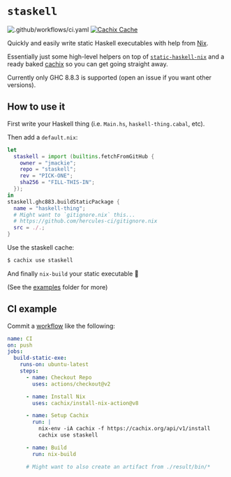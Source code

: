 # `staskell`

![.github/workflows/ci.yaml](https://github.com/jmackie/staskell/workflows/.github/workflows/ci.yaml/badge.svg)
[![Cachix Cache](https://img.shields.io/badge/cachix-staskell-blue.svg)](https://staskell.cachix.org)

Quickly and easily write static Haskell executables with help from [Nix](https://nixos.org/).

Essentially just some high-level helpers on top of [`static-haskell-nix`](https://github.com/nh2/static-haskell-nix)
and a ready baked [cachix](https://staskell.cachix.org) so you can get going straight away.

Currently only GHC 8.8.3 is supported (open an issue if you want other versions).

## How to use it

First write your Haskell thing (i.e. `Main.hs`, `haskell-thing.cabal`, etc).

Then add a `default.nix`:

```nix
let
  staskell = import (builtins.fetchFromGitHub {
    owner = "jmackie";
    repo = "staskell";
    rev = "PICK-ONE";
    sha256 = "FILL-THIS-IN";
  });
in
staskell.ghc883.buildStaticPackage {
  name = "haskell-thing";
  # Might want to `gitignore.nix` this...
  # https://github.com/hercules-ci/gitignore.nix
  src = ./.;
}
```

Use the staskell cache:

```bash
$ cachix use staskell
```

And finally `nix-build` your static executable 🎉

(See the [examples](https://github.com/jmackie/staskell/tree/master/examples/) folder for more)

## CI example

Commit a [workflow](https://docs.github.com/en/free-pro-team@latest/actions/learn-github-actions/introduction-to-github-actions) like the following:

```yaml
name: CI
on: push
jobs:
  build-static-exe:
    runs-on: ubuntu-latest
    steps:
      - name: Checkout Repo
        uses: actions/checkout@v2

      - name: Install Nix
        uses: cachix/install-nix-action@v8

      - name: Setup Cachix
        run: |
          nix-env -iA cachix -f https://cachix.org/api/v1/install
          cachix use staskell

      - name: Build
        run: nix-build

      # Might want to also create an artifact from ./result/bin/*
```
